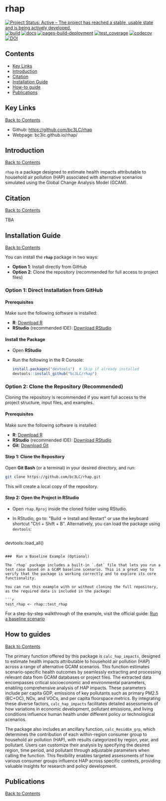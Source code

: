 # rhap

[![Project Status: Active – The project has reached a stable, usable state and is being actively developed.](https://www.repostatus.org/badges/latest/active.svg)](https://www.repostatus.org/#active)
[![build](https://github.com/bc3LC/rhap/actions/workflows/build.yaml/badge.svg)](https://github.com/bc3LC/rhap/actions/workflows/build.yaml)
[![docs](https://github.com/bc3LC/rhap/actions/workflows/docs.yaml/badge.svg)](https://github.com/bc3LC/rhap/actions/workflows/docs.yaml)
[![pages-build-deployment](https://github.com/bc3LC/rhap/actions/workflows/pages/pages-build-deployment/badge.svg)](https://github.com/bc3LC/rhap/actions/workflows/pages/pages-build-deployment)
[![test_coverage](https://github.com/bc3LC/rhap/actions/workflows/test_coverage.yaml/badge.svg)](https://github.com/bc3LC/rhap/actions/workflows/test_coverage.yaml)
[![codecov](https://codecov.io/gh/bc3LC/rhap/branch/main/graph/badge.svg?token=rC8eIjNwcN)](https://codecov.io/gh/bc3LC/rhap)
[![DOI](https://zenodo.org/badge/721541306.svg)](https://doi.org/10.5281/zenodo.14423225)


<!-- ------------------------>
<!-- ------------------------>
## <a name="Contents"></a>Contents
<!-- ------------------------>
<!-- ------------------------>

- [Key Links](#KeyLinks)
- [Introduction](#Introduction)
- [Citation](#Citation)
- [Installation Guide](#InstallGuide)
- [How-to guide](#howto) 
- [Publications](#Publications)

<!-- ------------------------>
<!-- ------------------------>
## <a name="KeyLinks"></a>Key Links
<!-- ------------------------>
<!-- ------------------------>

[Back to Contents](#Contents)

- Github: https://github.com/bc3LC/rhap
- Webpage: bc3lc.github.io/rhap/

<!-- ------------------------>
<!-- ------------------------>
## <a name="Introduction"></a>Introduction
<!-- ------------------------>
<!-- ------------------------>

[Back to Contents](#Contents)

`rhap` is a package designed to estimate health impacts attributable to household air pollution (HAP) associated with alternative scenarios simulated using the Global Change Analysis Model (GCAM).


<!-- ------------------------>
<!-- ------------------------>
## <a name="Citation"></a>Citation
<!-- ------------------------>
<!-- ------------------------>

[Back to Contents](#Contents)

TBA

<!-- ------------------------>
<!-- ------------------------>
## <a name="InstallGuide"></a>Installation Guide
<!-- ------------------------>
<!-- ------------------------>

[Back to Contents](#Contents)

You can install the **`rhap`** package in two ways:

- **Option 1**: Install directly from GitHub  
- **Option 2**: Clone the repository (recommended for full access to project files)

### Option 1: Direct Installation from GitHub

#### Prerequisites

Make sure the following software is installed:

- **R**: [Download R](https://www.r-project.org/)
- **RStudio** (recommended IDE): [Download RStudio](https://www.rstudio.com/)

#### Install the Package

- Open **RStudio**

- Run the following in the R Console:

   ```r
   install.packages("devtools")  # Skip if already installed
   devtools::install_github("bc3LC/rhap")
   ```

### Option 2: Clone the Repository (Recommended)

Cloning the repository is recommended if you want full access to the project structure, input files, and examples.

#### Prerequisites

Make sure the following software is installed:

- **R**: [Download R](https://www.r-project.org/)
- **RStudio** (recommended IDE): [Download RStudio](https://www.rstudio.com/)
- **Git**: [Download Git](https://git-scm.com/downloads)


#### Step 1: Clone the Repository

Open **Git Bash** (or a terminal) in your desired directory, and run:

```bash
git clone https://github.com/bc3LC/rhap.git
```

This will create a local copy of the repository.

#### Step 2: Open the Project in RStudio

- Open `rhap.Rproj` inside the cloned folder using RStudio.

- In RStudio, go to: "Build → Install and Restart" or  use the keyboard shortcut "Ctrl + Shift + B". Alternatively, you can load the package using `devtools`:

   ```r
devtools::load_all()
   ```

###  Run a Baseline Example (Optional)

The `rhap` package includes a built-in `.dat` file that lets you run a test case based on a GCAM baseline scenario. This is a great way to verify that the package is working correctly and to explore its core functionality.

You can run this example with or without cloning the full repository, as the required data is included in the package:

   ```r
test_rhap <- rhap::test_rhap
   ```

For a step-by-step walkthrough of the example, visit the official guide: [Run a baseline scenario](https://bc3lc.github.io/rhap/articles/run_rhap.html#step-by-step-example)


<!-- ------------------------>
<!-- ------------------------>
## <a name="howto"></a> How to guides
<!-- ------------------------>
<!-- ------------------------>

[Back to Contents](#Contents)

The primary function offered by this package is `calc_hap_impacts`, designed to estimate health impacts attributable to household air pollution (HAP) across a range of alternative GCAM scenarios. This function estimates scenario-specific health outcomes by seamlessly extracting and processing relevant data from GCAM databases or project files.
The extracted data encompasses critical socioeconomic and environmental parameters, enabling comprehensive analysis of HAP impacts. These parameters include per capita GDP, emissions of key pollutants such as primary PM2.5 (BC+OC), NOx, and VOCs, and per capita floorspace metrics. By integrating these diverse factors, `calc_hap_impacts` facilitates detailed assessments of how variations in economic development, pollutant emissions, and living conditions influence human health under different policy or technological scenarios.

The package also includes an ancillary function, `calc_ResidEm_grp`, which determines the contribution of each within-region consumer group to household air pollution (HAP), with results categorized by region, year, and pollutant. Users can customize their analysis by specifying the desired region, time period, and pollutant through adjustable parameters when calling the function.
This flexibility enables targeted assessments of how various consumer groups influence HAP across specific contexts, providing valuable insights for research and policy development.


<!-- ------------------------>
<!-- ------------------------>
## <a name="Publications"></a>Publications
<!-- ------------------------>
<!-- ------------------------>

[Back to Contents](#Contents)
